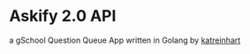 # Askify 2.0 API 
a gSchool Question Queue App
written in Golang by [katreinhart](kat.reinhart@gmail.com)

